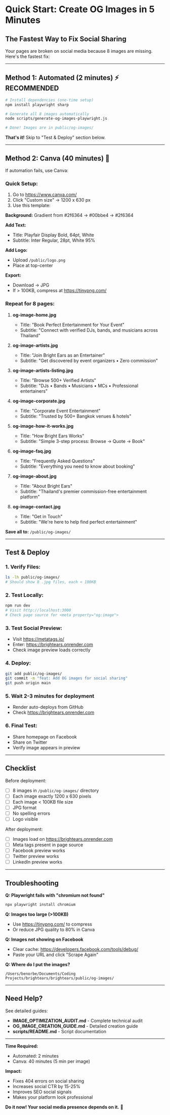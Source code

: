 # Quick Start: Create OG Images in 5 Minutes

## The Fastest Way to Fix Social Sharing

Your pages are broken on social media because 8 images are missing. Here's the fastest fix:

---

## Method 1: Automated (2 minutes) ⚡ RECOMMENDED

```bash
# Install dependencies (one-time setup)
npm install playwright sharp

# Generate all 8 images automatically
node scripts/generate-og-images-playwright.js

# Done! Images are in public/og-images/
```

**That's it!** Skip to "Test & Deploy" section below.

---

## Method 2: Canva (40 minutes) 🎨

If automation fails, use Canva:

### Quick Setup:
1. Go to https://www.canva.com/
2. Click "Custom size" → 1200 x 630 px
3. Use this template:

**Background:** Gradient from #2f6364 → #00bbe4 → #2f6364

**Add Text:**
- Title: Playfair Display Bold, 64pt, White
- Subtitle: Inter Regular, 28pt, White 95%

**Add Logo:**
- Upload `/public/logo.png`
- Place at top-center

**Export:**
- Download → JPG
- If > 100KB, compress at https://tinypng.com/

### Repeat for 8 pages:
1. **og-image-home.jpg**
   - Title: "Book Perfect Entertainment for Your Event"
   - Subtitle: "Connect with verified DJs, bands, and musicians across Thailand"

2. **og-image-artists.jpg**
   - Title: "Join Bright Ears as an Entertainer"
   - Subtitle: "Get discovered by event organizers • Zero commission"

3. **og-image-artists-listing.jpg**
   - Title: "Browse 500+ Verified Artists"
   - Subtitle: "DJs • Bands • Musicians • MCs • Professional entertainers"

4. **og-image-corporate.jpg**
   - Title: "Corporate Event Entertainment"
   - Subtitle: "Trusted by 500+ Bangkok venues & hotels"

5. **og-image-how-it-works.jpg**
   - Title: "How Bright Ears Works"
   - Subtitle: "Simple 3-step process: Browse → Quote → Book"

6. **og-image-faq.jpg**
   - Title: "Frequently Asked Questions"
   - Subtitle: "Everything you need to know about booking"

7. **og-image-about.jpg**
   - Title: "About Bright Ears"
   - Subtitle: "Thailand's premier commission-free entertainment platform"

8. **og-image-contact.jpg**
   - Title: "Get in Touch"
   - Subtitle: "We're here to help find perfect entertainment"

**Save all to:** `/public/og-images/`

---

## Test & Deploy

### 1. Verify Files:
```bash
ls -lh public/og-images/
# Should show 8 .jpg files, each < 100KB
```

### 2. Test Locally:
```bash
npm run dev
# Visit http://localhost:3000
# Check page source for <meta property="og:image">
```

### 3. Test Social Preview:
- Visit https://metatags.io/
- Enter: https://brightears.onrender.com
- Check image preview loads correctly

### 4. Deploy:
```bash
git add public/og-images/
git commit -m "feat: Add OG images for social sharing"
git push origin main
```

### 5. Wait 2-3 minutes for deployment
- Render auto-deploys from GitHub
- Check https://brightears.onrender.com

### 6. Final Test:
- Share homepage on Facebook
- Share on Twitter
- Verify image appears in preview

---

## Checklist

Before deployment:
- [ ] 8 images in `/public/og-images/` directory
- [ ] Each image exactly 1200 x 630 pixels
- [ ] Each image < 100KB file size
- [ ] JPG format
- [ ] No spelling errors
- [ ] Logo visible

After deployment:
- [ ] Images load on https://brightears.onrender.com
- [ ] Meta tags present in page source
- [ ] Facebook preview works
- [ ] Twitter preview works
- [ ] LinkedIn preview works

---

## Troubleshooting

**Q: Playwright fails with "chromium not found"**
```bash
npx playwright install chromium
```

**Q: Images too large (>100KB)**
- Use https://tinypng.com/ to compress
- Or reduce JPG quality to 80% in Canva

**Q: Images not showing on Facebook**
- Clear cache: https://developers.facebook.com/tools/debug/
- Paste your URL and click "Scrape Again"

**Q: Where do I put the images?**
```
/Users/benorbe/Documents/Coding Projects/brightears/brightears/public/og-images/
```

---

## Need Help?

See detailed guides:
- **IMAGE_OPTIMIZATION_AUDIT.md** - Complete technical audit
- **OG_IMAGE_CREATION_GUIDE.md** - Detailed creation guide
- **scripts/README.md** - Script documentation

---

**Time Required:**
- Automated: 2 minutes
- Canva: 40 minutes (5 min per image)

**Impact:**
- Fixes 404 errors on social sharing
- Increases social CTR by 15-25%
- Improves SEO social signals
- Makes your platform look professional

**Do it now! Your social media presence depends on it.** 🚀
